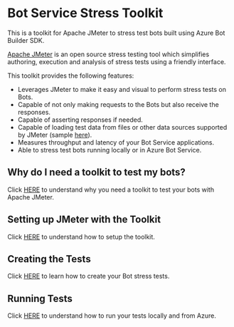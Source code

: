 # Bot Service Stress Toolkit
This is a toolkit for Apache JMeter to stress test bots built using Azure Bot Builder SDK.

[Apache JMeter](http://jmeter.apache.org) is an open source stress testing tool which simplifies authoring, execution and analysis of stress tests using a friendly interface. 

This toolkit provides the following features:
* Leverages JMeter to make it easy and visual to perform stress tests on Bots. 
* Capable of not only making requests to the Bots but also receive the responses.
* Capable of asserting responses if needed.
* Capable of loading test data from files or other data sources supported by JMeter (sample [here](https://jmeter.apache.org/usermanual/component_reference.html#CSV_Data_Set_Config)).
* Measures throughput and latency of your Bot Service applications.
* Able to stress test bots running locally or in Azure Bot Service.

## Why do I need a toolkit to test my bots?
Click [HERE](./docs/why.md) to understand why you need a toolkit to test your bots with Apache JMeter. 

## Setting up JMeter with the Toolkit
Click [HERE](./docs/setup.md) to understand how to setup the toolkit.

## Creating the Tests
Click [HERE](./docs/creating.md) to learn how to create your Bot stress tests.

## Running Tests
Click [HERE](./docs/running.md) to understand how to run your tests locally and from Azure.